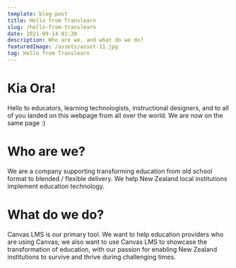 ```yaml
---
template: blog-post
title: Hello from Translearn
slug: /hello-from-translearn
date: 2021-09-14 01:20
description: Who are we, and what do we do?
featuredImage: /assets/asset-11.jpg
tag: Hello from Translearn
---
```

# **Kia Ora!**

Hello to educators, learning technologists, instructional designers, and to all of you landed on this webpage from all over the world. We are now on the same page :)

# **Who are we?**

We are a company supporting transforming education from old school format to blended / flexible delivery. We help New Zealand local institutions implement education technology. 

# **What do we do?**

Canvas LMS is our primary tool. We want to help education providers who are using Canvas; we also want to use Canvas LMS to showcase the transformation of education, with our passion for enabling New Zealand institutions to survive and thrive during challenging times.
